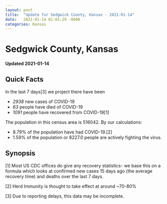 ```yaml
---
layout: post
title:  "Update for Sedgwick County, Kansas - 2021-01-14"
date:   2021-01-14 01:01:29 -0600
categories: Kansas
---
```


# Sedgwick County, Kansas
#### Updated 2021-01-14

## Quick Facts

In the last 7 days[3] we project there have been
- *2938* new cases of COVID-19
- *63* people have died of COVID-19
- *1091* people have recovered from COVID-19[1]

The population in this census area is 516042. By our calculations:
- 8.79% of the population have had COVID-19.[2]
- 1.59% of the population or 8227.0 people are actively fighting the virus.

## Synopsis




[1] Most US CDC offices do give any recovery statistics- we base this on a formula which looks at confirmed new cases
15 days ago (the average recovery time) and deaths over the last 7 days.

[2] Herd Immunity is thought to take effect at around ~70-80%

[3] Due to reporting delays, this data may be incomplete.
 
    
